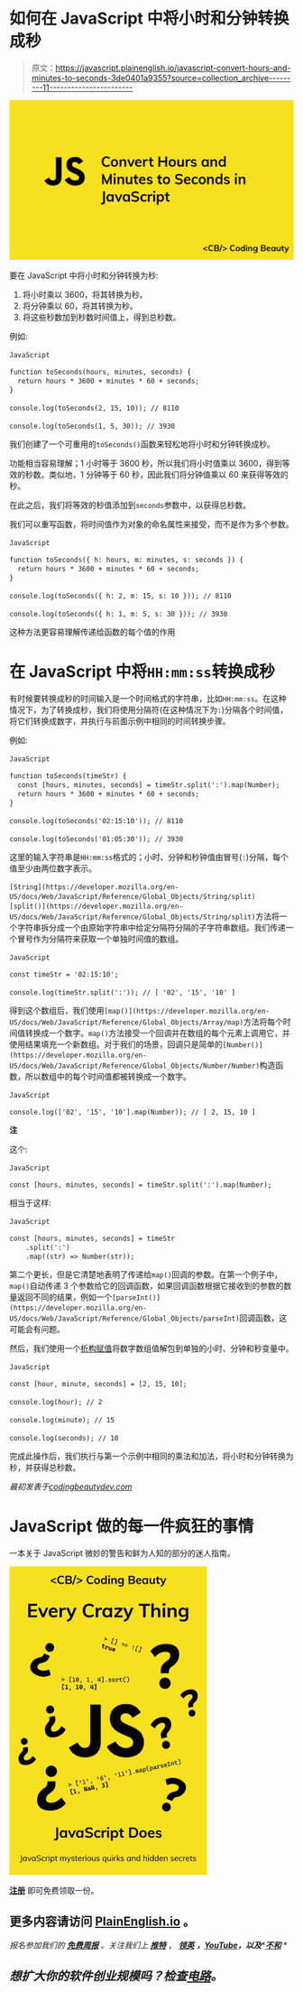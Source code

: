# 如何在 JavaScript 中将小时和分钟转换成秒

> 原文：<https://javascript.plainenglish.io/javascript-convert-hours-and-minutes-to-seconds-3de0401a9355?source=collection_archive---------11----------------------->

![](img/d146e395217a2843f3c0533b75b61b4b.png)

要在 JavaScript 中将小时和分钟转换为秒:

1.  将小时乘以 3600，将其转换为秒。
2.  将分钟乘以 60，将其转换为秒。
3.  将这些秒数加到秒数时间值上，得到总秒数。

例如:

`JavaScript`

```
function toSeconds(hours, minutes, seconds) {
  return hours * 3600 + minutes * 60 + seconds;
}

console.log(toSeconds(2, 15, 10)); // 8110

console.log(toSeconds(1, 5, 30)); // 3930
```

我们创建了一个可重用的`toSeconds()`函数来轻松地将小时和分钟转换成秒。

功能相当容易理解；1 小时等于 3600 秒，所以我们将小时值乘以 3600，得到等效的秒数。类似地，1 分钟等于 60 秒，因此我们将分钟值乘以 60 来获得等效的秒。

在此之后，我们将等效的秒值添加到`seconds`参数中，以获得总秒数。

我们可以重写函数，将时间值作为对象的命名属性来接受，而不是作为多个参数。

`JavaScript`

```
function toSeconds({ h: hours, m: minutes, s: seconds }) {
  return hours * 3600 + minutes * 60 + seconds;
}

console.log(toSeconds({ h: 2, m: 15, s: 10 })); // 8110

console.log(toSeconds({ h: 1, m: 5, s: 30 })); // 3930
```

这种方法更容易理解传递给函数的每个值的作用

# 在 JavaScript 中将`HH:mm:ss`转换成秒

有时候要转换成秒的时间输入是一个时间格式的字符串，比如`HH:mm:ss`。在这种情况下，为了转换成秒，我们将使用分隔符(在这种情况下为`:`)分隔各个时间值，将它们转换成数字，并执行与前面示例中相同的时间转换步骤。

例如:

`JavaScript`

```
function toSeconds(timeStr) {
  const [hours, minutes, seconds] = timeStr.split(':').map(Number);
  return hours * 3600 + minutes * 60 + seconds;
}

console.log(toSeconds('02:15:10')); // 8110

console.log(toSeconds('01:05:30')); // 3930
```

这里的输入字符串是`HH:mm:ss`格式的；小时、分钟和秒钟值由冒号(`:`)分隔，每个值至少由两位数字表示。

`[String](https://developer.mozilla.org/en-US/docs/Web/JavaScript/Reference/Global_Objects/String/split)` [](https://developer.mozilla.org/en-US/docs/Web/JavaScript/Reference/Global_Objects/String/split)`[split()](https://developer.mozilla.org/en-US/docs/Web/JavaScript/Reference/Global_Objects/String/split)`方法将一个字符串拆分成一个由原始字符串中给定分隔符分隔的子字符串数组。我们传递一个冒号作为分隔符来获取一个单独时间值的数组。

`JavaScript`

```
const timeStr = '02:15:10';

console.log(timeStr.split(':')); // [ '02', '15', '10' ]
```

得到这个数组后，我们使用`[map()](https://developer.mozilla.org/en-US/docs/Web/JavaScript/Reference/Global_Objects/Array/map)`方法将每个时间值转换成一个数字。`map()`方法接受一个回调并在数组的每个元素上调用它，并使用结果填充一个新数组。对于我们的场景，回调只是简单的`[Number()](https://developer.mozilla.org/en-US/docs/Web/JavaScript/Reference/Global_Objects/Number/Number)`构造函数，所以数组中的每个时间值都被转换成一个数字。

`JavaScript`

```
console.log(['02', '15', '10'].map(Number)); // [ 2, 15, 10 ]
```

**注**

这个:

`JavaScript`

```
const [hours, minutes, seconds] = timeStr.split(':').map(Number);
```

相当于这样:

`JavaScript`

```
const [hours, minutes, seconds] = timeStr
    .split(':')
    .map((str) => Number(str));
```

第二个更长，但是它清楚地表明了传递给`map()`回调的参数。在第一个例子中，`map()`自动传递 3 个参数给它的回调函数，如果回调函数根据它接收到的参数的数量返回不同的结果，例如一个`[parseInt()](https://developer.mozilla.org/en-US/docs/Web/JavaScript/Reference/Global_Objects/parseInt)`回调函数，这可能会有问题。

然后，我们使用一个[析构赋值](https://developer.mozilla.org/en-US/docs/Web/JavaScript/Reference/Operators/Destructuring_assignment)将数字数组值解包到单独的小时、分钟和秒变量中。

`JavaScript`

```
const [hour, minute, seconds] = [2, 15, 10];

console.log(hour); // 2

console.log(minute); // 15

console.log(seconds); // 10
```

完成此操作后，我们执行与第一个示例中相同的乘法和加法，将小时和分钟转换为秒，并获得总秒数。

*最初发表于*[*codingbeautydev.com*](https://cbdev.link/05116c)

# JavaScript 做的每一件疯狂的事情

一本关于 JavaScript 微妙的警告和鲜为人知的部分的迷人指南。

![](img/143ee152ba78025ea8643ba5b9726a20.png)

[**注册**](https://cbdev.link/d3c4eb) 即可免费领取一份。

## 更多内容请访问 [PlainEnglish.io](https://plainenglish.io/) 。

*报名参加我们的* [***免费周报***](http://newsletter.plainenglish.io/) *。关注我们上* [***推特***](https://twitter.com/inPlainEngHQ) ， [***领英***](https://www.linkedin.com/company/inplainenglish/) ***，***[***YouTube***](https://www.youtube.com/channel/UCtipWUghju290NWcn8jhyAw)***，以及****[***不和***](https://discord.gg/GtDtUAvyhW) *

## *想扩大你的软件创业规模吗？检查[电路](https://circuit.ooo/?utm=publication-post-cta)。*